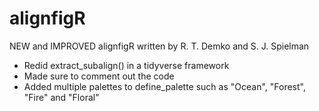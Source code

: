 # alignfigR
NEW and IMPROVED alignfigR written by R. T. Demko and S. J. Spielman
* Redid extract_subalign() in a tidyverse framework
* Made sure to comment out the code
* Added multiple palettes to define_palette such as "Ocean", "Forest", "Fire" and "Floral"

